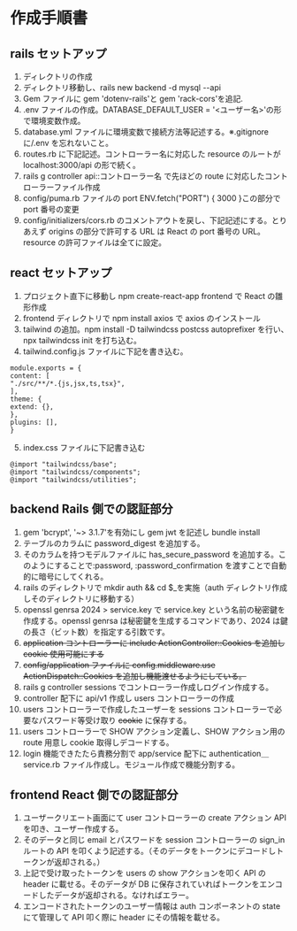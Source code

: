 # 作成手順書

## rails セットアップ

1. ディレクトリの作成
2. ディレクトリ移動し、rails new backend -d mysql --api
3. Gem ファイルに gem 'dotenv-rails'と gem 'rack-cors'を追記.
4. .env ファイルの作成。DATABASE_DEFAULT_USER = '<ユーザー名>'の形で環境変数作成。
5. database.yml ファイルに環境変数で接続方法等記述する。※.gitignore に/.env を忘れないこと。
6. routes.rb に下記記述。コントローラー名に対応した resource のルートが localhost:3000/api の形で続く。
7. rails g controller api::コントローラー名 で先ほどの route に対応したコントローラーファイル作成
8. config/puma.rb ファイルの port ENV.fetch("PORT") { 3000 }この部分で port 番号の変更
9. config/initializers/cors.rb のコメントアウトを戻し、下記記述にする。とりあえず origins の部分で許可する URL は React の port 番号の URL。resource の許可ファイルは全てに設定。

## react セットアップ

1. プロジェクト直下に移動し npm create-react-app frontend で React の雛形作成
2. frontend ディレクトリで npm install axios で axios のインストール
3. tailwind の追加。npm install -D tailwindcss postcss autoprefixer を行い、npx tailwindcss init を打ち込む。
4. tailwind.config.js ファイルに下記を書き込む。

```
module.exports = {
content: [
"./src/**/*.{js,jsx,ts,tsx}",
],
theme: {
extend: {},
},
plugins: [],
}
```

5. index.css ファイルに下記書き込む

```
@import "tailwindcss/base";
@import "tailwindcss/components";
@import "tailwindcss/utilities";
```

## backend Rails 側での認証部分

1. gem 'bcrypt', '~> 3.1.7'を有効にし gem jwt を記述し bundle install
2. テーブルのカラムに password_digest を追加する。
3. そのカラムを持つモデルファイルに has_secure_password を追加する。このようにすることで:password, :password_confirmation を渡すことで自動的に暗号にしてくれる。
4. rails のディレクトリで mkdir auth && cd $\_を実施（auth ディレクトリ作成しそのディレクトリに移動する）
5. openssl genrsa 2024 > service.key で service.key という名前の秘密鍵を作成する。openssl genrsa は秘密鍵を生成するコマンドであり、2024 は鍵の長さ（ビット数）を指定する引数です。
6. ~~application コントローラーに include ActionController::Cookies を追加し cookie 使用可能にする~~
7. ~~config/application ファイルに config.middleware.use ActionDispatch::Cookies を追加し機能渡せるようにしている。~~
8. rails g controller sessions でコントローラー作成しログイン作成する。
9. controller 配下に api/v1 作成し users コントローラーの作成
10. users コントローラーで作成したユーザーを sessions コントローラーで必要なパスワード等受け取り ~~cookie~~ に保存する。
11. users コントローラーで SHOW アクション定義し、SHOW アクション用の route 用意し cookie 取得しデコードする。
12. login 機能できたたら責務分割で app/service 配下に authentication＿service.rb ファイル作成し。モジュール作成で機能分割する。

## frontend React 側での認証部分

1. ユーザークリエート画面にて user コントローラーの create アクション API を叩き、ユーザー作成する。
2. そのデータと同じ email とパスワードを session コントローラーの sign_in ルートの API を叩くよう記述する。（そのデータをトークンにデコードしトークンが返却される。）
3. 上記で受け取ったトークンを users の show アクションを叩く API の header に載せる。そのデータが DB に保存されていればトークンをエンコードしたデータが返却される。なければエラー。
4. エンコードされたトークンのユーザー情報は auth コンポーネントの state にて管理して API 叩く際に header にその情報を載せる。
